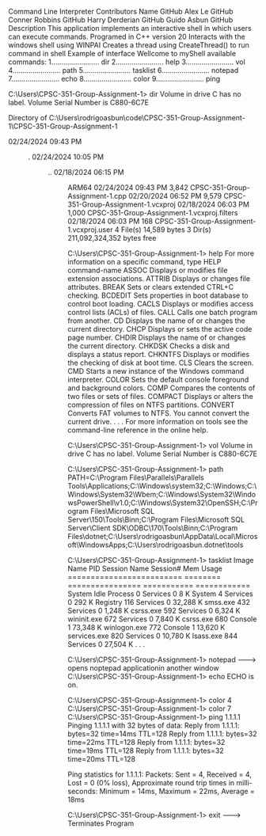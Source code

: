 Command Line Interpreter
Contributors
Name	GitHub
Alex Le	GitHub
Conner Robbins	GitHub
Harry Derderian	GitHub
Guido Asbun	GitHub
Description
This application implements an interactive shell in which users can execute commands.
Programed in C++ version 20
Interacts with the windows shell using WINPAI
Creates a thread using CreateThread() to run command in shell
Example of interface
Wellcome to myShell
available commands:
1........................ dir
2........................ help
3........................ vol
4........................ path
5........................ tasklist
6........................ notepad
7........................ echo
8........................ color
9........................ ping

C:\Users\CPSC-351-Group-Assignment-1> dir
Volume in drive C has no label.
Volume Serial Number is C880-6C7E

Directory of C:\Users\rodrigoasbun\code\CPSC-351-Group-Assignment-1\CPSC-351-Group-Assignment-1

02/24/2024 09:43 PM <DIR> .
02/24/2024 10:05 PM <DIR> ..
02/18/2024 06:15 PM <DIR> ARM64
02/24/2024 09:43 PM 3,842 CPSC-351-Group-Assignment-1.cpp
02/20/2024 06:52 PM 9,579 CPSC-351-Group-Assignment-1.vcxproj
02/18/2024 06:03 PM 1,000 CPSC-351-Group-Assignment-1.vcxproj.filters
02/18/2024 06:03 PM 168 CPSC-351-Group-Assignment-1.vcxproj.user
4 File(s) 14,589 bytes
3 Dir(s) 211,092,324,352 bytes free

C:\Users\CPSC-351-Group-Assignment-1> help
For more information on a specific command, type HELP command-name
ASSOC Displays or modifies file extension associations.
ATTRIB Displays or changes file attributes.
BREAK Sets or clears extended CTRL+C checking.
BCDEDIT Sets properties in boot database to control boot loading.
CACLS Displays or modifies access control lists (ACLs) of files.
CALL Calls one batch program from another.
CD Displays the name of or changes the current directory.
CHCP Displays or sets the active code page number.
CHDIR Displays the name of or changes the current directory.
CHKDSK Checks a disk and displays a status report.
CHKNTFS Displays or modifies the checking of disk at boot time.
CLS Clears the screen.
CMD Starts a new instance of the Windows command interpreter.
COLOR Sets the default console foreground and background colors.
COMP Compares the contents of two files or sets of files.
COMPACT Displays or alters the compression of files on NTFS partitions.
CONVERT Converts FAT volumes to NTFS. You cannot convert the
current drive.
.
.
.
For more information on tools see the command-line reference in the online help.

C:\Users\CPSC-351-Group-Assignment-1> vol
Volume in drive C has no label.
Volume Serial Number is C880-6C7E

C:\Users\CPSC-351-Group-Assignment-1> path
PATH=C:\Program Files\Parallels\Parallels Tools\Applications;C:\Windows\system32;C:\Windows;C:\Windows\System32\Wbem;C:\Windows\System32\WindowsPowerShell\v1.0;C:\Windows\System32\OpenSSH;C:\Program Files\Microsoft SQL Server\150\Tools\Binn;C:\Program Files\Microsoft SQL Server\Client SDK\ODBC\170\Tools\Binn;C:\Program Files\dotnet;C:\Users\rodrigoasbun\AppData\Local\Microsoft\WindowsApps;C:\Users\rodrigoasbun.dotnet\tools

C:\Users\CPSC-351-Group-Assignment-1> tasklist
Image Name PID Session Name Session# Mem Usage
========================= ======== ================ =========== ============
System Idle Process 0 Services 0 8 K
System 4 Services 0 292 K
Registry 116 Services 0 32,288 K
smss.exe 432 Services 0 1,248 K
csrss.exe 592 Services 0 6,324 K
wininit.exe 672 Services 0 7,840 K
csrss.exe 680 Console 1 73,348 K
winlogon.exe 772 Console 1 13,620 K
services.exe 820 Services 0 10,780 K
lsass.exe 844 Services 0 27,504 K
.
.
.

C:\Users\CPSC-351-Group-Assignment-1> notepad
---> opens noptepad applicationin another window
C:\Users\CPSC-351-Group-Assignment-1> echo
ECHO is on.

C:\Users\CPSC-351-Group-Assignment-1> color 4
C:\Users\CPSC-351-Group-Assignment-1> color 7
C:\Users\CPSC-351-Group-Assignment-1> ping 1.1.1.1
Pinging 1.1.1.1 with 32 bytes of data:
Reply from 1.1.1.1: bytes=32 time=14ms TTL=128
Reply from 1.1.1.1: bytes=32 time=22ms TTL=128
Reply from 1.1.1.1: bytes=32 time=19ms TTL=128
Reply from 1.1.1.1: bytes=32 time=20ms TTL=128

Ping statistics for 1.1.1.1:
Packets: Sent = 4, Received = 4, Lost = 0 (0% loss),
Approximate round trip times in milli-seconds:
Minimum = 14ms, Maximum = 22ms, Average = 18ms

C:\Users\CPSC-351-Group-Assignment-1> exit
---> Terminates Program
